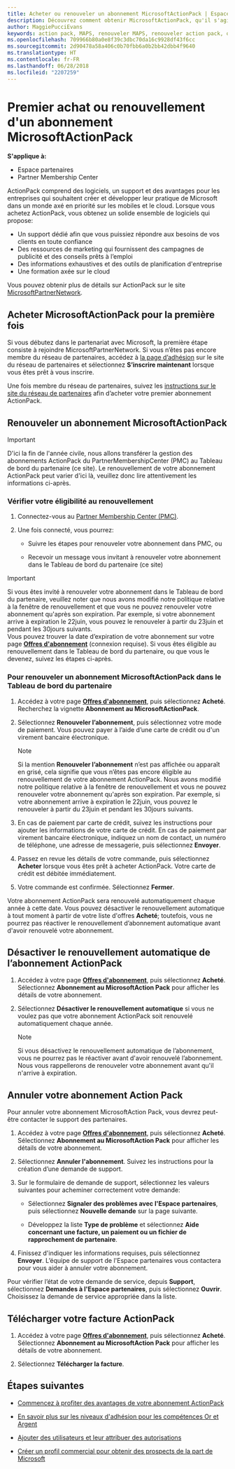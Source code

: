 ```yaml
---
title: Acheter ou renouveler un abonnement MicrosoftActionPack | Espace partenaires
description: Découvrez comment obtenir MicrosoftActionPack, qu'il s'agisse d'un premier achat ou d'un renouvellement.
author: MaggiePucciEvans
keywords: action pack, MAPS, renouveler MAPS, renouveler action pack, obtenir action pack
ms.openlocfilehash: 709966b80a0e8f39c3dbc70da16c9928df43f6cc
ms.sourcegitcommit: 2d90478a58a406c0b70fbb6a0b2bb42dbb4f9640
ms.translationtype: HT
ms.contentlocale: fr-FR
ms.lasthandoff: 06/28/2018
ms.locfileid: "2207259"
---
```

# <a name="buy-for-the-first-time-or-renew-a-microsoft-action-pack-subscription"></a>Premier achat ou renouvellement d'un abonnement MicrosoftActionPack

**S'applique à:**

-  Espace partenaires
-  Partner Membership Center

ActionPack comprend des logiciels, un support et des avantages pour les entreprises qui souhaitent créer et développer leur pratique de Microsoft dans un monde axé en priorité sur les mobiles et le cloud. Lorsque vous achetez ActionPack, vous obtenez un solide ensemble de logiciels qui propose: 

- Un support dédié afin que vous puissiez répondre aux besoins de vos clients en toute confiance 
- Des ressources de marketing qui fournissent des campagnes de publicité et des conseils prêts à l’emploi 
- Des informations exhaustives et des outils de planification d'entreprise 
- Une formation axée sur le cloud 

Vous pouvez obtenir plus de détails sur ActionPack sur le site [MicrosoftPartnerNetwork](https://partner.microsoft.com/membership/internal-use-software#simple-tab-content-3).

## <a name="buy-microsoft-action-pack-for-the-first-time"></a>Acheter MicrosoftActionPack pour la première fois

Si vous débutez dans le partenariat avec Microsoft, la première étape consiste à rejoindre MicrosoftPartnerNetwork. Si vous n’êtes pas encore membre du réseau de partenaires, accédez à [la page d’adhésion](https://partner.microsoft.com/membership) sur le site du réseau de partenaires et sélectionnez **S’inscrire maintenant** lorsque vous êtes prêt à vous inscrire. 

Une fois membre du réseau de partenaires, suivez les [instructions sur le site du réseau de partenaires](https://partner.microsoft.com/membership/action-pack) afin d’acheter votre premier abonnement ActionPack. 

## <a name="renew-a-microsoft-action-pack-subscription"></a>Renouveler un abonnement MicrosoftActionPack

>[!IMPORTANT]
>D'ici la fin de l'année civile, nous allons transférer la gestion des abonnements ActionPack du PartnerMembershipCenter (PMC) au Tableau de bord du partenaire (ce site). Le renouvellement de votre abonnement ActionPack peut varier d'ici là, veuillez donc lire attentivement les informations ci-après.  

### <a name="check-your-renewal-eligibility"></a>Vérifier votre éligibilité au renouvellement

1. Connectez-vous au [Partner Membership Center (PMC)](https://partner.microsoft.com/_login?authType=OpenIdConnect).

2. Une fois connecté, vous pourrez:

    - Suivre les étapes pour renouveler votre abonnement dans PMC, ou

    - Recevoir un message vous invitant à renouveler votre abonnement dans le Tableau de bord du partenaire (ce site)

>[!IMPORTANT]
>Si vous êtes invité à renouveler votre abonnement dans le Tableau de bord du partenaire, veuillez noter que nous avons modifié notre politique relative à la fenêtre de renouvellement et que vous ne pouvez renouveler votre abonnement qu'après son expiration. Par exemple, si votre abonnement arrive à expiration le 22juin, vous pouvez le renouveler à partir du 23juin et pendant les 30jours suivants.       
>Vous pouvez trouver la date d’expiration de votre abonnement sur votre page [**Offres d'abonnement**](https://partnercenter.microsoft.com/pcv/partnership/offers) (connexion requise). Si vous êtes éligible au renouvellement dans le Tableau de bord du partenaire, ou que vous le devenez, suivez les étapes ci-après.  



### <a name="to-renew-a-microsoft-action-pack-subscription-in-the-partner-dashboard"></a>Pour renouveler un abonnement MicrosoftActionPack dans le Tableau de bord du partenaire

1. Accédez à votre page [**Offres d'abonnement**](https://partnercenter.microsoft.com/pcv/partnership/offers), puis sélectionnez **Acheté**. Recherchez la vignette **Abonnement au MicrosoftActionPack**.  

2. Sélectionnez **Renouveler l’abonnement**, puis sélectionnez votre mode de paiement. Vous pouvez payer à l’aide d’une carte de crédit ou d'un virement bancaire électronique.

    >[!NOTE]
    >Si la mention **Renouveler l’abonnement** n’est pas affichée ou apparaît en grisé, cela signifie que vous n’êtes pas encore éligible au renouvellement de votre abonnement ActionPack. Nous avons modifié notre politique relative à la fenêtre de renouvellement et vous ne pouvez renouveler votre abonnement qu'après son expiration. Par exemple, si votre abonnement arrive à expiration le 22juin, vous pouvez le renouveler à partir du 23juin et pendant les 30jours suivants.  

3. En cas de paiement par carte de crédit, suivez les instructions pour ajouter les informations de votre carte de crédit. En cas de paiement par virement bancaire électronique, indiquez un nom de contact, un numéro de téléphone, une adresse de messagerie, puis sélectionnez **Envoyer**. 
     
4. Passez en revue les détails de votre commande, puis sélectionnez **Acheter** lorsque vous êtes prêt à acheter ActionPack. Votre carte de crédit est débitée immédiatement.

5. Votre commande est confirmée. Sélectionnez **Fermer**.

Votre abonnement ActionPack sera renouvelé automatiquement chaque année à cette date. Vous pouvez désactiver le renouvellement automatique à tout moment à partir de votre liste d'offres **Acheté**; toutefois, vous ne pourrez pas réactiver le renouvellement d’abonnement automatique avant d'avoir renouvelé votre abonnement. 


## <a name="turn-off-automatic-action-pack-subscription-renewal"></a>Désactiver le renouvellement automatique de l’abonnement ActionPack

1. Accédez à votre page [**Offres d'abonnement**](https://partnercenter.microsoft.com/pcv/partnership/offers), puis sélectionnez **Acheté**. Sélectionnez **Abonnement au MicrosoftAction Pack** pour afficher les détails de votre abonnement. 

2. Sélectionnez **Désactiver le renouvellement automatique** si vous ne voulez pas que votre abonnement ActionPack soit renouvelé automatiquement chaque année. 

    >[!NOTE]
    >Si vous désactivez le renouvellement automatique de l’abonnement, vous ne pourrez pas le réactiver avant d'avoir renouvelé l’abonnement. Nous vous rappellerons de renouveler votre abonnement avant qu'il n'arrive à expiration.


## <a name="cancel-your-action-pack-subscription"></a>Annuler votre abonnement Action Pack

Pour annuler votre abonnement MicrosoftAction Pack, vous devrez peut-être contacter le support des partenaires.

1. Accédez à votre page [**Offres d'abonnement**](https://partnercenter.microsoft.com/pcv/partnership/offers), puis sélectionnez **Acheté**. Sélectionnez **Abonnement au MicrosoftAction Pack** pour afficher les détails de votre abonnement. 

3. Sélectionnez **Annuler l'abonnement**. Suivez les instructions pour la création d’une demande de support. 

4. Sur le formulaire de demande de support, sélectionnez les valeurs suivantes pour acheminer correctement votre demande:

    -  Sélectionnez **Signaler des problèmes avec l'Espace partenaires**, puis sélectionnez **Nouvelle demande** sur la page suivante.

    -  Développez la liste **Type de problème** et sélectionnez **Aide concernant une facture, un paiement ou un fichier de rapprochement de partenaire**. 

5. Finissez d'indiquer les informations requises, puis sélectionnez **Envoyer**. L’équipe de support de l'Espace partenaires vous contactera pour vous aider à annuler votre abonnement.

Pour vérifier l’état de votre demande de service, depuis **Support**, sélectionnez **Demandes à l'Espace partenaires**, puis sélectionnez **Ouvrir**. Choisissez la demande de service appropriée dans la liste.  

## <a name="download-your-action-pack-invoice"></a>Télécharger votre facture ActionPack

1. Accédez à votre page [**Offres d'abonnement**](https://partnercenter.microsoft.com/pcv/partnership/offers), puis sélectionnez **Acheté**. Sélectionnez **Abonnement au MicrosoftAction Pack** pour afficher les détails de votre abonnement. 

3. Sélectionnez **Télécharger la facture**.
 
## <a name="next-steps"></a>Étapes suivantes

-   [Commencez à profiter des avantages de votre abonnement ActionPack](manage-your-partner-network-benefits.md)

-   [En savoir plus sur les niveaux d'adhésion pour les compétences Or et Argent](https://partner.microsoft.com/membership/internal-use-software#simple-tab-content-2)

-   [Ajouter des utilisateurs et leur attribuer des autorisations](create-user-accounts-and-set-permissions.md)

-   [Créer un profil commercial pour obtenir des prospects de la part de Microsoft](create-a-marketing-profile.md)




